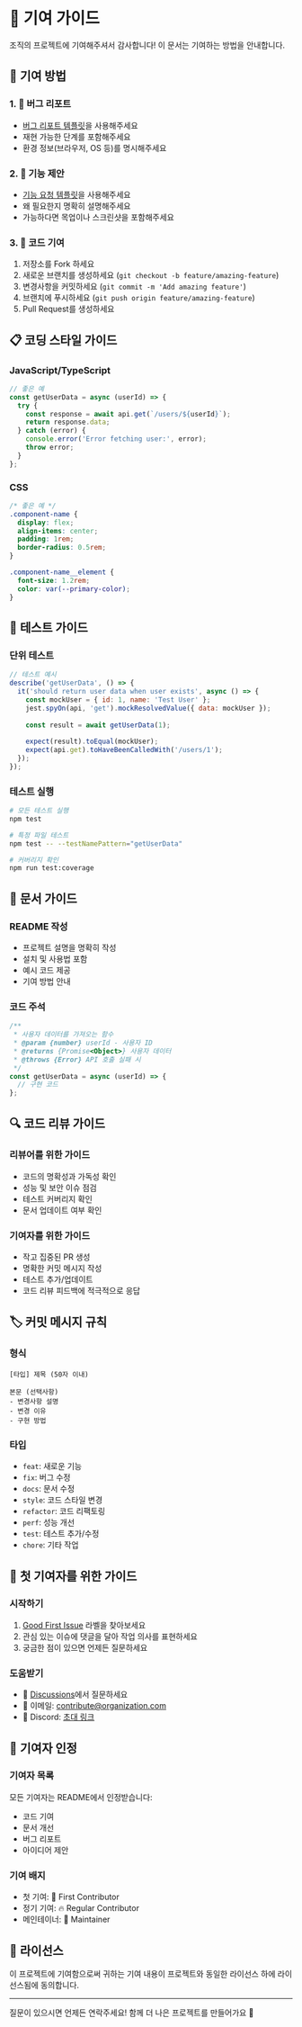 # 🤝 기여 가이드

조직의 프로젝트에 기여해주셔서 감사합니다! 이 문서는 기여하는 방법을 안내합니다.

## 🌟 기여 방법

### 1. 🐛 버그 리포트
- [버그 리포트 템플릿](../../issues/new?template=bug_report.yml)을 사용해주세요
- 재현 가능한 단계를 포함해주세요
- 환경 정보(브라우저, OS 등)를 명시해주세요

### 2. 🚀 기능 제안
- [기능 요청 템플릿](../../issues/new?template=feature_request.yml)을 사용해주세요
- 왜 필요한지 명확히 설명해주세요
- 가능하다면 목업이나 스크린샷을 포함해주세요

### 3. 📝 코드 기여
1. 저장소를 Fork 하세요
2. 새로운 브랜치를 생성하세요 (`git checkout -b feature/amazing-feature`)
3. 변경사항을 커밋하세요 (`git commit -m 'Add amazing feature'`)
4. 브랜치에 푸시하세요 (`git push origin feature/amazing-feature`)
5. Pull Request를 생성하세요

## 📋 코딩 스타일 가이드

### JavaScript/TypeScript
```javascript
// 좋은 예
const getUserData = async (userId) => {
  try {
    const response = await api.get(`/users/${userId}`);
    return response.data;
  } catch (error) {
    console.error('Error fetching user:', error);
    throw error;
  }
};
```

### CSS
```css
/* 좋은 예 */
.component-name {
  display: flex;
  align-items: center;
  padding: 1rem;
  border-radius: 0.5rem;
}

.component-name__element {
  font-size: 1.2rem;
  color: var(--primary-color);
}
```

## 🧪 테스트 가이드

### 단위 테스트
```javascript
// 테스트 예시
describe('getUserData', () => {
  it('should return user data when user exists', async () => {
    const mockUser = { id: 1, name: 'Test User' };
    jest.spyOn(api, 'get').mockResolvedValue({ data: mockUser });
    
    const result = await getUserData(1);
    
    expect(result).toEqual(mockUser);
    expect(api.get).toHaveBeenCalledWith('/users/1');
  });
});
```

### 테스트 실행
```bash
# 모든 테스트 실행
npm test

# 특정 파일 테스트
npm test -- --testNamePattern="getUserData"

# 커버리지 확인
npm run test:coverage
```

## 📖 문서 가이드

### README 작성
- 프로젝트 설명을 명확히 작성
- 설치 및 사용법 포함
- 예시 코드 제공
- 기여 방법 안내

### 코드 주석
```javascript
/**
 * 사용자 데이터를 가져오는 함수
 * @param {number} userId - 사용자 ID
 * @returns {Promise<Object>} 사용자 데이터
 * @throws {Error} API 호출 실패 시
 */
const getUserData = async (userId) => {
  // 구현 코드
};
```

## 🔍 코드 리뷰 가이드

### 리뷰어를 위한 가이드
- 코드의 명확성과 가독성 확인
- 성능 및 보안 이슈 점검
- 테스트 커버리지 확인
- 문서 업데이트 여부 확인

### 기여자를 위한 가이드
- 작고 집중된 PR 생성
- 명확한 커밋 메시지 작성
- 테스트 추가/업데이트
- 코드 리뷰 피드백에 적극적으로 응답

## 🏷️ 커밋 메시지 규칙

### 형식
```
[타입] 제목 (50자 이내)

본문 (선택사항)
- 변경사항 설명
- 변경 이유
- 구현 방법
```

### 타입
- `feat`: 새로운 기능
- `fix`: 버그 수정
- `docs`: 문서 수정
- `style`: 코드 스타일 변경
- `refactor`: 코드 리팩토링
- `perf`: 성능 개선
- `test`: 테스트 추가/수정
- `chore`: 기타 작업

## 🌱 첫 기여자를 위한 가이드

### 시작하기
1. [Good First Issue](../../issues?q=is%3Aissue+is%3Aopen+label%3A%22good+first+issue%22) 라벨을 찾아보세요
2. 관심 있는 이슈에 댓글을 달아 작업 의사를 표현하세요
3. 궁금한 점이 있으면 언제든 질문하세요

### 도움받기
- 💬 [Discussions](../../discussions)에서 질문하세요
- 📧 이메일: contribute@organization.com
- 💬 Discord: [초대 링크](https://discord.gg/organization)

## 🎯 기여자 인정

### 기여자 목록
모든 기여자는 README에서 인정받습니다:
- 코드 기여
- 문서 개선
- 버그 리포트
- 아이디어 제안

### 기여 배지
- 첫 기여: 🌟 First Contributor
- 정기 기여: 🔥 Regular Contributor
- 메인테이너: 👑 Maintainer

## 📜 라이선스

이 프로젝트에 기여함으로써 귀하는 기여 내용이 프로젝트와 동일한 라이선스 하에 라이선스됨에 동의합니다.

---

질문이 있으시면 언제든 연락주세요! 함께 더 나은 프로젝트를 만들어가요 🚀 